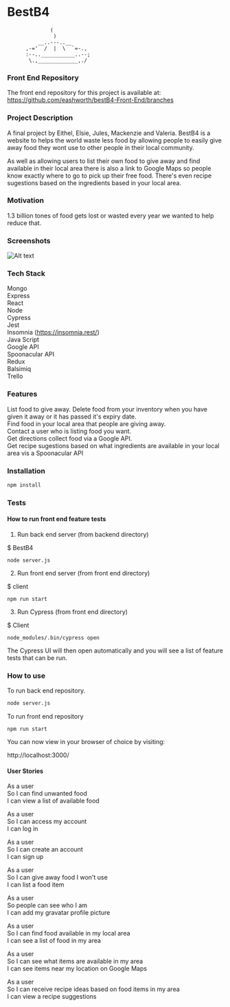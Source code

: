 # BestB4

                  (
                   )
              __..---..__
          ,-='  /  |  \  `=-.,
          :--..___________..--;
           \.,_____________,./


### Front End Repository

The front end repository for this project is available at: <br>
https://github.com/eashworth/bestB4-Front-End/branches <br>

### Project Description

A final project by Eithel, Elsie, Jules, Mackenzie and Valeria.  BestB4 is a website to helps the world waste less food by allowing people to easily give away food they wont use to other people in their local community.

As well as allowing users to list their own food to give away and find available in their local area there is also a link to Google Maps so people know exactly where to go to pick up their free food.  There's even recipe sugestions based on the ingredients based in your local area.

### Motivation

1.3 billion tones of food gets lost or wasted every year we wanted to help reduce that.

### Screenshots

![Alt text](/Images/Homepage.png?raw=true "Home Page")




### Tech Stack

Mongo <br>
Express <br>
React <br>
Node <br>
Cypress <br>
Jest <br>
Insomnia (https://insomnia.rest/) <br>
Java Script <br>
Google API <br>
Spoonacular API <br>
Redux <br>
Balsimiq <br>
Trello <br>


### Features

List food to give away.
Delete food from your inventory when you have given it away or it has passed it's expiry date. <br>
Find food in your local area that people are giving away. <br>
Contact a user who is listing food you want. <br>
Get directions collect food via a Google API. <br>
Get recipe sugestions based on what ingredients are available in your local area vis a Spoonacular API <br>


### Installation

```bash
npm install
```

### Tests

#### How to run front end feature tests

1. Run back end server (from backend directory) <br>

$ BestB4 <br>

```
node server.js

```
2. Run front end server (from front end directory) <br>

$ client <br>

```
npm run start

```

3. Run Cypress (from front end directory)

$ Client

```
node_modules/.bin/cypress open
```

The Cypress UI will then open automatically and you will see a list of feature tests that can be run.

### How to use

To run back end repository.
```bash
node server.js
```

To run front end repository
```
npm run start
```

You can now view in your browser of choice by visiting:

http://localhost:3000/

#### User Stories

As a user <br>
So I can find unwanted food <br>
I can view a list of available food <br>

As a user <br>
So I can access my account <br>
I can log in <br>

As a user <br>
So I can create an account <br>
I can sign up <br>

As a user <br>
So I can give away food I won't use <br>
I can list a food item <br>

As a user <br>
So people can see who I am <br>
I can add my gravatar profile picture <br>

As a user <br>
So I can find food available in my local area <br>
I can see a list of food in my area <br>

As a user <br>
So I can see what items are available in my area <br>
I can see items near my location on Google Maps <br>

As a user <br>
So I can receive recipe ideas based on food items in my area <br>
I can view a recipe suggestions <br>
